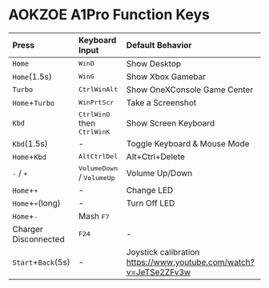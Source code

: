 # AOKZOE A1Pro Function Keys

|Press|Keyboard Input|Default Behavior|
|:--|:--|:--|
|`Home`|<kbd>Win</kbd><kbd>D</kbd>|Show Desktop|
|`Home`(1.5s)|<kbd>Win</kbd><kbd>G</kbd>|Show Xbox Gamebar|
|`Turbo`|<kbd>Ctrl</kbd><kbd>Win</kbd><kbd>Alt</kbd>|Show OneXConsole Game Center|
|`Home`+`Turbo`|<kbd>Win</kbd><kbd>PrtScr</kbd>|Take a Screenshot|
|`Kbd`|<kbd>Ctrl</kbd><kbd>Win</kbd><kbd>O</kbd> then <kbd>Ctrl</kbd><kbd>Win</kbd><kbd>K</kbd>|Show Screen Keyboard|
|`Kbd`(1.5s)| - |Toggle Keyboard & Mouse Mode|
|`Home`+`Kbd`|<kbd>Alt</kbd><kbd>Ctrl</kbd><kbd>Del</kbd>|Alt+Ctrl+Delete|
|<kbd>-</kbd> / <kbd>+</kbd>|<kbd>VolumeDown</kbd> / <kbd>VolumeUp</kbd>|Volume Up/Down|
|`Home`+<kbd>+</kbd>| - |Change LED|
|`Home`+<kbd>+</kbd>(long)| - |Turn Off LED|
|`Home`+<kbd>-</kbd>|Mash <kbd>F7</kbd>||
|Charger Disconnected|<kbd>F24</kbd>| - |
|`Start`+`Back`(5s)| - |Joystick calibration https://www.youtube.com/watch?v=JeTSe2ZFv3w |
